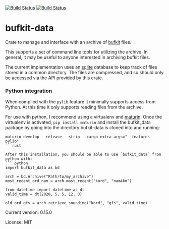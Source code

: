 [![Build Status](https://ci.appveyor.com/api/projects/status/github/rnleach/bufkit-data?branch=master&svg=true)](https://ci.appveyor.com/project/rnleach/bufkit-data/branch/master)
[![Build Status](https://travis-ci.org/rnleach/bufkit-data.svg?branch=master)](https://travis-ci.org/rnleach/bufkit-data)

# bufkit-data

Crate to manage and interface with an archive of
[bufkit](https://training.weather.gov/wdtd/tools/BUFKIT/index.php) files.

This supports a set of command line tools for utilizing the archive. In general, it may be
useful to anyone interested in archiving bufkit files.

The current implementation uses an [sqlite](https://www.sqlite.org/index.html) database to keep
track of files stored in a common directory. The files are compressed, and so should only be
accessed via the API provided by this crate.

### Python integration
When compiled with the `pylib` feature it minimally supports access from Python. At this time it
only supports reading files from the archive.

For use with python, I recommend using a virtualenv and
[maturin](https://github.com/pyo3/maturin). Once the virtualenv is activated,
`pip install maturin` and install the bufkit_data package by going into the directory
bufkit-data is cloned into and running:

``` shell
maturin develop --release --strip --cargo-extra-args="--features pylib"
```rust

After this installation, you should be able to use `bufkit_data` from python with:
``` python
import bufkit_data as bd

arch = bd.Archive("Path/to/my_archive")
most_recent_ord_nam = arch.most_recent("kord", "nam4km")

from datetime import datetime as dt
valid_time = dt(2020, 5, 5, 12, 0)

old_ord_gfs = arch.retrieve_sounding("kord", "gfs", valid_time)
```

Current version: 0.15.0

License: MIT
